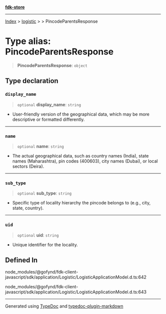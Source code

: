 [**fdk-store**](../../../README.md)
***

[Index](../../../API.md) > [logistic](../../README.md) > [<internal>](../README.md) > PincodeParentsResponse

# Type alias: PincodeParentsResponse

> **PincodeParentsResponse**: `object`

## Type declaration

### `display_name`

> `optional` **display\_name**: `string`

- User-friendly version of the geographical
data, which may be more descriptive or formatted differently.

***

### `name`

> `optional` **name**: `string`

- The actual geographical data, such as country
names (India), state names (Maharashtra), pin codes (400603), city names
(Dubai), or local sectors (Deira).

***

### `sub_type`

> `optional` **sub\_type**: `string`

- Specific type of locality hierarchy the
pincode belongs to (e.g., city, state, country).

***

### `uid`

> `optional` **uid**: `string`

- Unique identifier for the locality.

## Defined In

node\_modules/@gofynd/fdk-client-javascript/sdk/application/Logistic/LogisticApplicationModel.d.ts:642

node\_modules/@gofynd/fdk-client-javascript/sdk/application/Logistic/LogisticApplicationModel.d.ts:643

***
Generated using [TypeDoc](https://typedoc.org/) and [typedoc-plugin-markdown](https://www.npmjs.com/package/typedoc-plugin-markdown)

